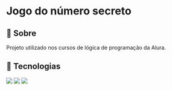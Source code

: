 <h1>Jogo do número secreto</h1>

<h2>🔎 Sobre</h2>
<p>Projeto utilizado nos cursos de lógica de programação da Alura.</p>

## 🔭 Tecnologias
<div>
  <img src="https://img.shields.io/badge/HTML-239120?style=for-the-badge&logo=html5&logoColor=white">
  <img src="https://img.shields.io/badge/CSS-239120?&style=for-the-badge&logo=css3&logoColor=white">
  <img src="https://img.shields.io/badge/JavaScript-F7DF1E?style=for-the-badge&logo=javascript&logoColor=black">
</div>
